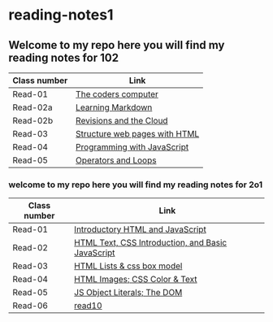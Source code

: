 # reading-notes1

## Welcome to my repo here you will find my reading notes for 102


|Class number | Link|
|---|---|
|Read-01 | [The coders computer](https://monavaroqua.github.io/reading-notes-1/Read-01)|
|Read-02a |[Learning Markdown](https://monavaroqua.github.io/reading-notes-1/Read-02a)|
|Read-02b |[Revisions and the Cloud](https://monavaroqua.github.io/reading-notes-1/Read-2b)|
|Read-03 |[Structure web pages with HTML](https://monavaroqua.github.io/reading-notes-1/Read-03)|
|Read-04 |[Programming with JavaScript](https://monavaroqua.github.io/reading-notes-1/Read-04)|
|Read-05 |[Operators and Loops](https://monavaroqua.github.io/reading-notes-1/Read-05)|

### welcome to my repo here you will find my reading notes for 2o1

|Class number | Link|
|---|---|
|Read-01 | [Introductory HTML and JavaScript](https://monavaroqua.github.io/reading-notes-1/read-06)|
|Read-02 |[HTML Text, CSS Introduction, and Basic JavaScript](https://monavaroqua.github.io/reading-notes/Read-07)|
|Read-03 |[HTML Lists & css box model](https://monavaroqua.github.io/reading-notes/Read-08)|
|Read-04 |[HTML Images; CSS Color & Text](https://monavaroqua.github.io/reading-notes/read-09)|
|Read-05 |[JS Object Literals; The DOM](https://monavaroqua.github.io/reading-notes/Read-10)|
|Read-06 |[read10](https:/)|
